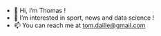 - 👋 Hi, I’m Thomas !
- 👀 I’m interested in sport, news and data science !
- 📫 You can reach me at tom.daille@gmail.com

<!---
daillet/daillet is a ✨ special ✨ repository because its `README.md` (this file) appears on your GitHub profile.
You can click the Preview link to take a look at your changes.
--->
